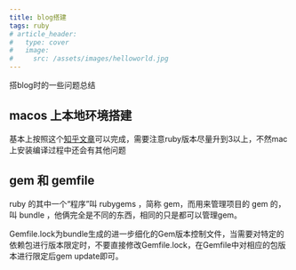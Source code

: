 ```yaml
---
title: blog搭建
tags: ruby
# article_header:
#   type: cover
#   image:
#     src: /assets/images/helloworld.jpg
---
```


<!-- write excerpt here -->
搭blog时的一些问题总结

<!--more-->

## macos 上本地环境搭建

基本上按照这个[知乎文章](https://zhuanlan.zhihu.com/p/350462079?ivk_sa=1024320u)可以完成，需要注意ruby版本尽量升到3以上，不然mac上安装编译过程中还会有其他问题

## gem 和 gemfile

ruby 的其中一个“程序”叫 rubygems ，简称 gem，而用来管理项目的 gem 的，叫 bundle ，他俩完全是不同的东西，相同的只是都可以管理gem。

Gemfile.lock为bundle生成的进一步细化的Gem版本控制文件，当需要对特定的依赖包进行版本限定时，不要直接修改Gemfile.lock，在Gemfile中对相应的包版本进行限定后gem update即可。
